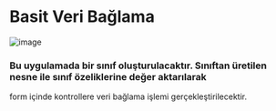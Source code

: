 # Basit Veri Bağlama
![image](https://github.com/nuritiras/Uygulama20/assets/47992544/adcafe7a-bf27-432d-bd01-f9cf27eda972)
### Bu uygulamada bir sınıf oluşturulacaktır. Sınıftan üretilen nesne ile sınıf özeliklerine değer aktarılarak
form içinde kontrollere veri bağlama işlemi gerçekleştirilecektir.
